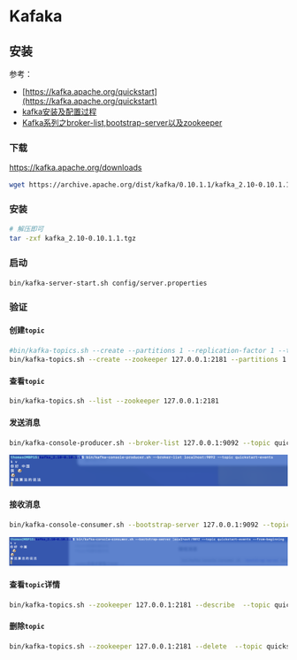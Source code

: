# Kafaka

## 安装

参考：

- [https://kafka.apache.org/quickstart](https://kafka.apache.org/quickstart)
- [kafka安装及配置过程](https://www.cnblogs.com/zhaoshizi/p/12154518.html)
- [Kafka系列之broker-list,bootstrap-server以及zookeeper](https://segmentfault.com/a/1190000021619905?utm_source=tag-newest)

### 下载

https://kafka.apache.org/downloads

```bash
wget https://archive.apache.org/dist/kafka/0.10.1.1/kafka_2.10-0.10.1.1.tgz
```

### 安装

```bash
# 解压即可
tar -zxf kafka_2.10-0.10.1.1.tgz
```

### 启动

```bash
bin/kafka-server-start.sh config/server.properties
```

### 验证

#### 创建`topic`

```bash
#bin/kafka-topics.sh --create --partitions 1 --replication-factor 1 --topic quickstart-events --bootstrap-server 127.0.0.1:9092
bin/kafka-topics.sh --create --zookeeper 127.0.0.1:2181 --partitions 1 --replication-factor 1 --topic quickstart-events 
```

#### 查看`topic`

```bash
bin/kafka-topics.sh --list --zookeeper 127.0.0.1:2181
```

#### 发送消息

```bash
bin/kafka-console-producer.sh --broker-list 127.0.0.1:9092 --topic quickstart-events
```

![image-20211214204400697](./assets/mqV5s7IOMrj3vfW.png)

#### 接收消息

```bash
bin/kafka-console-consumer.sh --bootstrap-server 127.0.0.1:9092 --topic quickstart-events --from-beginning
```

![image-20211214204424683](./assets/OGhSP2p9nzaEwXD.png)

#### 查看`topic`详情

```bash
bin/kafka-topics.sh --zookeeper 127.0.0.1:2181 --describe  --topic quickstart-events
```

#### 删除`topic`

```bash
bin/kafka-topics.sh --zookeeper 127.0.0.1:2181 --delete  --topic quickstart-events
```

